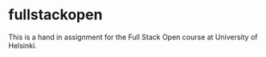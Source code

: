 # fullstackopen

This is a hand in assignment for the Full Stack Open course at University of Helsinki.
